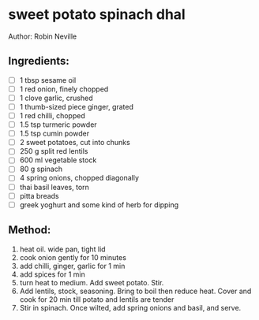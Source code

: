 # sweet potato spinach dhal
Author: Robin Neville

## Ingredients:
- [ ] 1 tbsp sesame oil
- [ ] 1 red onion, finely chopped
- [ ] 1 clove garlic, crushed
- [ ] 1 thumb-sized piece ginger, grated
- [ ] 1 red chilli, chopped
- [ ] 1.5 tsp turmeric powder
- [ ] 1.5 tsp cumin powder
- [ ] 2 sweet potatoes, cut into chunks
- [ ] 250 g split red lentils
- [ ] 600 ml vegetable stock
- [ ] 80 g spinach
- [ ] 4 spring onions, chopped diagonally
- [ ] thai basil leaves, torn
- [ ] pitta breads
- [ ] greek yoghurt and some kind of herb for dipping

## Method:
1. heat oil. wide pan, tight lid
2. cook onion gently for 10 minutes
3. add chilli, ginger, garlic for 1 min
4. add spices for 1 min
5. turn heat to medium. Add sweet potato. Stir.
6. Add lentils, stock, seasoning. Bring to boil then reduce heat. Cover and cook for 20 min till potato and lentils are tender
7. Stir in spinach. Once wilted, add spring onions and basil, and serve.
